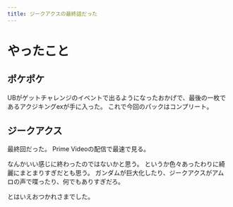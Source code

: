 ```yaml
---
title: ジークアクスの最終話だった
---
```


# やったこと

## ポケポケ

UBがゲットチャレンジのイベントで出るようになったおかげで、最後の一枚であるアクジキングexが手に入った。
これで今回のパックはコンプリート。

## ジークアクス

最終回だった。
Prime Videoの配信で最速で見る。

なんかいい感じに終わったのではないかと思う。
というか色々あったわりに綺麗にまとまりすぎだとも思う。
ガンダムが巨大化したり、ジークアクスがアムロの声で喋ったり、何でもありすぎだろ。

とはいえおつかれさまでした。
